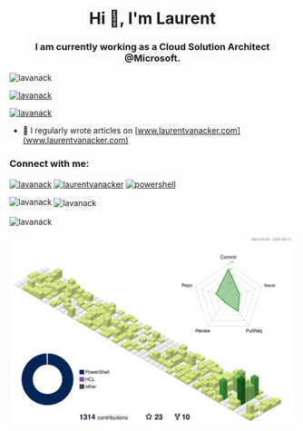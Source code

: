 <h1 align="center">Hi 👋, I'm Laurent</h1>
<h3 align="center">I am currently working as a Cloud Solution Architect @Microsoft.</h3>

<p align="left"> <img src="https://komarev.com/ghpvc/?username=lavanack&label=Profile%20views&color=0e75b6&style=flat" alt="lavanack" /> </p>

<p align="left"> <a href="https://github.com/ryo-ma/github-profile-trophy"><img src="https://github-profile-trophy.vercel.app/?username=lavanack" alt="lavanack" /></a> </p>

<p align="left"> <a href="https://twitter.com/lavanack" target="blank"><img src="https://img.shields.io/twitter/follow/lavanack?logo=twitter&style=for-the-badge" alt="lavanack" /></a> </p>

- 📝 I regularly wrote articles on [www.laurentvanacker.com](www.laurentvanacker.com)

<h3 align="left">Connect with me:</h3>
<p align="left">
<a href="https://twitter.com/lavanack" target="blank"><img align="center" src="https://raw.githubusercontent.com/rahuldkjain/github-profile-readme-generator/master/src/images/icons/Social/twitter.svg" alt="lavanack" height="30" width="40" /></a>
<a href="https://linkedin.com/in/laurentvanacker" target="blank"><img align="center" src="https://raw.githubusercontent.com/rahuldkjain/github-profile-readme-generator/master/src/images/icons/Social/linked-in-alt.svg" alt="laurentvanacker" height="30" width="40" /></a>
<a href="https://discord.gg/powershell" target="blank"><img align="center" src="https://raw.githubusercontent.com/rahuldkjain/github-profile-readme-generator/master/src/images/icons/Social/discord.svg" alt="powershell" height="30" width="40" /></a>
</p>

<p><img align="left" src="https://github-readme-stats.vercel.app/api/top-langs?username=lavanack&show_icons=true&locale=en&layout=compact" alt="lavanack" /></p>

<p>&nbsp;<img align="center" src="https://github-readme-stats.vercel.app/api?username=lavanack&show_icons=true&locale=en" alt="lavanack" /></p>

<p><img align="center" src="https://github-readme-streak-stats.herokuapp.com/?user=lavanack&" alt="lavanack" /></p>

![](./profile-3d-contrib/profile-green-animate.svg)
